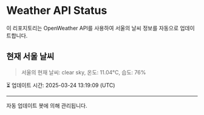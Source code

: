 
# Weather API Status

이 리포지토리는 OpenWeather API를 사용하여 서울의 날씨 정보를 자동으로 업데이트합니다.

## 현재 서울 날씨
> 서울의 현재 날씨: clear sky, 온도: 11.04°C, 습도: 76%

⏳ 업데이트 시간: 2025-03-24 13:19:09 (UTC)

---
자동 업데이트 봇에 의해 관리됩니다.
